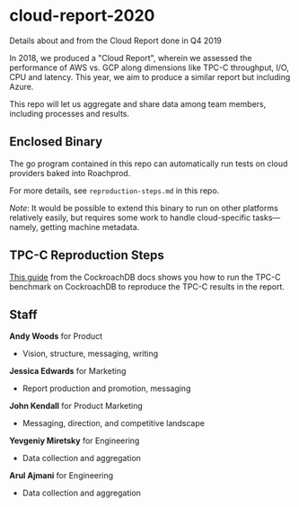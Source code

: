 # cloud-report-2020

Details about and from the Cloud Report done in Q4 2019

In 2018, we produced a "Cloud Report", wherein we assessed the performance of AWS vs. GCP along dimensions like TPC-C throughput, I/O, CPU and latency. This year, we aim to produce a similar report but including Azure.

This repo will let us aggregate and share data among team members, including processes and results. 



## Enclosed Binary

The go program contained in this repo can automatically run tests on cloud providers baked into Roachprod.

For more details, see `reproduction-steps.md` in this repo.

_Note_: It would be possible to extend this binary to run on other platforms relatively easily, but requires some work to handle cloud-specific tasks––namely, getting machine metadata.

## TPC-C Reproduction Steps

[This guide](https://www.cockroachlabs.com/docs/stable/performance-benchmarking-with-tpc-c-1k-warehouses.html) from the CockroachDB docs shows you how to run the TPC-C benchmark on CockroachDB to reproduce the TPC-C results in the report.

## Staff

**Andy Woods** for Product
- Vision, structure, messaging, writing

**Jessica Edwards** for Marketing
- Report production and promotion, messaging

**John Kendall** for Product Marketing
- Messaging, direction, and competitive landscape

**Yevgeniy Miretsky** for Engineering
- Data collection and aggregation

**Arul Ajmani** for Engineering
- Data collection and aggregation
